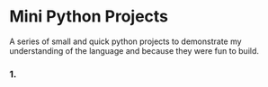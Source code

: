 # Mini Python Projects
A series of small and quick python projects to demonstrate my understanding of the language and because they were fun to build.

### 1. 

